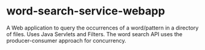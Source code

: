 # word-search-service-webapp
A Web application to query the occurrences of a word/pattern in a directory of files. Uses Java Servlets and Filters. The word search API uses the producer-consumer approach for concurrency.


